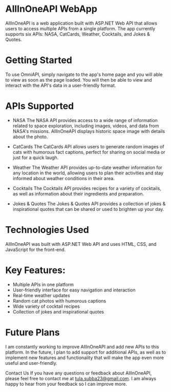 # AllInOneAPI WebApp
AllInOneAPI is a web application built with ASP.NET Web API that allows users to access multiple APIs from a single platform. The app currently supports six APIs: NASA, CatCards, Weather, Cocktails, and Jokes & Quotes.

# Getting Started
To use OmniAPI, simply navigate to the app's home page and you will able to view as soon as the page loaded. You will then be able to view and interact with the API's data in a user-friendly format.

# APIs Supported
* NASA
The NASA API provides access to a wide range of information related to space exploration, including images, videos, and data from NASA's missions. AllInOneAPI displays historic space image with details about the photo.

* CatCards
The CatCards API allows users to generate random images of cats with humorous fact captions, perfect for sharing on social media or just for a quick laugh.

* Weather
The Weather API provides up-to-date weather information for any location in the world, allowing users to plan their activities and stay informed about weather conditions in their area.

* Cocktails
The Cocktails API provides recipes for a variety of cocktails, as well as information about their ingredients and preparation.

* Jokes & Quotes
The Jokes & Quotes API provides a collection of jokes & inspirational quotes that can be shared or used to brighten up your day.

# Technologies Used
AllInOneAPI was built with ASP.NET Web API and uses HTML, CSS, and JavaScript for the front-end.

# Key Features:
* Multiple APIs in one platform
* User-friendly interface for easy navigation and interaction
* Real-time weather updates
* Random cat photos with humorous captions
* Wide variety of cocktail recipes
* Collection of jokes and inspirational quotes
# Future Plans
I am constantly working to improve AllInOneAPI and add new APIs to this platform. In the future, I plan to add support for additional APIs, as well as to implement new features and functionality that will make the app even more useful and user-friendly.

Contact Us
If you have any questions or feedback about AllInOneAPI, please feel free to contact me at tula.subba23@gmail.com. I am always happy to hear from your feedback so I can improve more.





